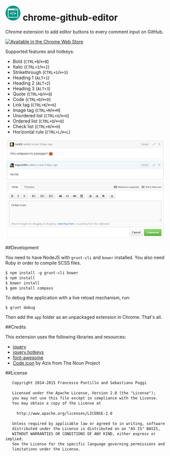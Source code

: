 ![Chrome GitHub Editor Logo](app/images/icon-48.png) chrome-github-editor
========================

Chrome extension to add editor buttons to every comment input on GitHub.

[![Available in the Chrome Web Store](https://developer.chrome.com/webstore/images/ChromeWebStore_Badge_v2_206x58.png)](https://chrome.google.com/webstore/detail/github-comment-editor/knifdnebmefnkimmiegaidobmomoalpp)

Supported features and hotkeys:

- Bold (`CTRL+B`/`⌘+B`)
- Italic (`CTRL+I`/`⌘+I`)
- Strikethrough (`CTRL+S`/`⌘+S`)
- Heading 1 (`ALT+1`)
- Heading 2 (`ALT+2`)
- Heading 3 (`ALT+3`)
- Quote (`CTRL+Q`/`⌘+Q`)
- Code (`CTRL+D`/`⌘+D`)
- Link tag (`CTRL+K`/`⌘+K`)
- Image tag (`CTRL+M`/`⌘+M`)
- Unordered list (`CTRL+U`/`⌘+U`)
- Ordered list (`CTRL+O`/`⌘+O`)
- Check list (`CTRL+H`/`⌘+H`)
- Horizontal rule (`CTRL+L`/`⌘+L`)

![Chrome GitHub Editor Screenshot](raw/screenshot-2.png)

##Development

You need to have NodeJS with `grunt-cli` and `bower` installed. You also need Ruby in order to compile SCSS files.

```shell
$ npm install -g grunt-cli bower
$ npm install
$ bower install
$ gem install compass
```

To debug the application with a live reload mechanism, run:

```shell
$ grunt debug
```

Then add the `app` folder as an unpackaged extension in Chrome. That's all.

##Credits

This extension uses the following libraries and resources:

* [jquery](http://jquery.com/)
* [jquery.hotkeys](https://github.com/jeresig/jquery.hotkeys)
* [font-awesome](http://fortawesome.github.io/Font-Awesome/)
* [Code icon](http://thenounproject.com/term/code/18033/) by Azis from The Noun Project

##License

```
   Copyright 2014-2015 Francesco Pontillo and Sebastiano Poggi

   Licensed under the Apache License, Version 2.0 (the "License");
   you may not use this file except in compliance with the License.
   You may obtain a copy of the License at

     http://www.apache.org/licenses/LICENSE-2.0

   Unless required by applicable law or agreed to in writing, software
   distributed under the License is distributed on an "AS IS" BASIS,
   WITHOUT WARRANTIES OR CONDITIONS OF ANY KIND, either express or implied.
   See the License for the specific language governing permissions and
   limitations under the License.

```
